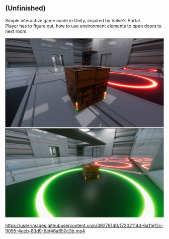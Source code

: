## (Unfinished)  
Simple interactive game made in Unity, inspired by Valve's Portal.  
Player has to figure out, how to use environment elements to open doors to next room.


![](https://github.com/Martinson1252/Portal/blob/main/pz.png)
![](https://github.com/Martinson1252/Portal/blob/main/pz2.png)


https://user-images.githubusercontent.com/39278140/172021144-6a11ef2c-9095-4ecb-83d9-6ef46a650c3b.mp4

